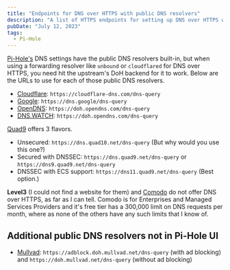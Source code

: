 ```yaml
---
title: "Endpoints for DNS over HTTPS with public DNS resolvers"
description: "A list of HTTPS endpoints for setting up DNS over HTTPS with the public DNS resolvers in Pi-Hole."
pubDate: "July 12, 2023"
tags:
  - Pi-Hole
---
```


<a href="https://pi-hole.net" target="_blank">Pi-Hole's</a> DNS settings have the public DNS resolvers built-in, but when using a forwarding resolver like `unbound` or `cloudflared` for DNS over HTTPS, you need hit the upstream's DoH backend for it to work. Below are the URLs to use for each of those public DNS resolvers.

- <a href="https://developers.cloudflare.com/1.1.1.1/encryption/dns-over-https/make-api-requests" target="_blank">Cloudflare</a>: `https://cloudflare-dns.com/dns-query`
- <a href="https://developers.google.com/speed/public-dns/docs/doh" target="_blank">Google</a>: `https://dns.google/dns-query`
- <a href="https://support.opendns.com/hc/en-us/articles/360038086532-Using-DNS-over-HTTPS-DoH-with-OpenDNS" target="_blank">OpenDNS</a>: `https://doh.opendns.com/dns-query`
- <a href="https://dns.watch/#:~:text=DNS%2Dover%2DHTTPS%20(DoH)%20URI" target="_blank">DNS.WATCH</a>: `https://doh.opendns.com/dns-query`

<a href="https://www.quad9.net/news/blog/doh-with-quad9-dns-servers" target="_blank">Quad9</a> offers 3 flavors.

- Unsecured: `https://dns.quad10.net/dns-query` (But why would you use this one?)
- Secured with DNSSEC: `https://dns.quad9.net/dns-query` or `https://dns9.quad9.net/dns-query`
- DNSSEC with ECS support: `https://dns11.quad9.net/dns-query` (Best option.)

**Level3** (I could not find a website for them) and <a href="comodo.come/secure-dns" target="_blank">Comodo</a> do not offer DNS over HTTPS, as far as I can tell. Comodo is for Enterprises and Managed Services Providers and it's free tier has a 300,000 limit on DNS requests per month, where as none of the others have any such limits that I know of.

## Additional public DNS resolvers not in Pi-Hole UI

- <a href="https://mullvad.net/en/help/dns-over-https-and-dns-over-tls/&cd=10&hl=en&ct=clnk&gl=us" target="_blank">Mullvad</a>: `https://adblock.doh.mullvad.net/dns-query` (with ad blocking) and `https://doh.mullvad.net/dns-query` (without ad blocking)
